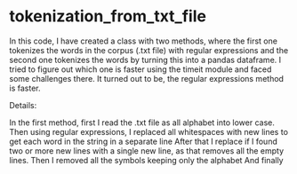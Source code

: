 # tokenization_from_txt_file
In this code, I have created a class with two methods, where the first one tokenizes the words in the corpus (.txt file) with regular expressions and the second one tokenizes the words by turning this into a pandas dataframe. I tried to figure out which one is faster using the timeit module and faced some challenges there. It turned out to be, the regular expressions method is faster.

Details:

In the first method, first I read the .txt file as all alphabet into lower case.
Then using regular expressions, I replaced all whitespaces with new lines to get each word in the string in a separate line
After that I replace if I found two or more new lines with a single new line, as that removes all the empty lines.
Then I removed all the symbols keeping only the alphabet
And finally 
